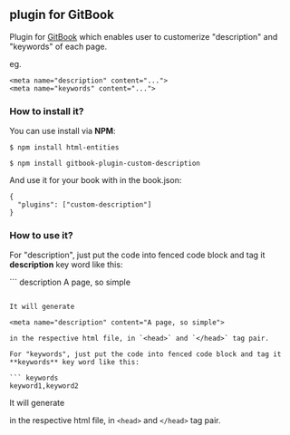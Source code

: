 ##  plugin for GitBook

Plugin for [GitBook](https://github.com/GitbookIO/gitbook) which enables user to 
customerize "description" and "keywords" of each page.

eg.

```
<meta name="description" content="...">
<meta name="keywords" content="...">
```

### How to install it?

You can use install via **NPM**:
```
$ npm install html-entities
```
```
$ npm install gitbook-plugin-custom-description
```

And use it for your book with in the book.json:

```
{
  "plugins": ["custom-description"]
}
```

### How to use it?
For "description", just put the code into fenced code block and tag it **description** key word like this:

<span>``` description
A page, so simple
```</span>

It will generate 

<meta name="description" content="A page, so simple">

in the respective html file, in `<head>` and `</head>` tag pair.

For "keywords", just put the code into fenced code block and tag it **keywords** key word like this:

``` keywords
keyword1,keyword2
```

It will generate 

<meta name="keywords" content="keyword1,keyword2">

in the respective html file, in `<head>` and `</head>` tag pair.